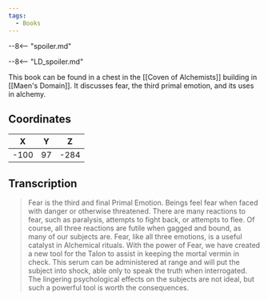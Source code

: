 ```yaml
---
tags:
  - Books
---
```


--8<-- "spoiler.md"

--8<-- "LD_spoiler.md"

This book can be found in a chest in the [[Coven of Alchemists]] building in [[Maen's Domain]]. It discusses fear, the third primal emotion, and its uses in alchemy.

## Coordinates
| **X** | **Y** | **Z** |
| :---: | :---: | :---: |
| -100  |  97   | -284  |

## Transcription
> Fear is the third and final Primal Emotion. Beings feel fear when faced with danger or otherwise threatened. There are many reactions to fear, such as paralysis, attempts to fight back, or attempts to flee. Of course, all three reactions are futile when gagged and bound, as many of our subjects are. Fear, like all three emotions, is a useful catalyst in Alchemical rituals. With the power of Fear, we have created a new tool for the Talon to assist in keeping the mortal vermin in check. This serum can be administered at range and will put the subject into shock, able only to speak the truth when interrogated. The lingering psychological effects on the subjects are not ideal, but such a powerful tool is worth the consequences.
